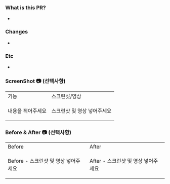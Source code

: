 ### What is this PR?
-

### Changes
-

### Etc 
-

### ScreenShot 📷 (선택사항)

<table>
<tr>
<td>기능</td>
<td>스크린샷/영상</td>
</tr>

<tr>
<td>내용을 적어주세요</td>
<td>

스크린샷 및 영상 넣어주세요

</td>
</tr>

</table>

### Before & After 📷 (선택사항)

<table>
<tr>
<td>Before</td>
<td>After</td>
</tr>

<tr>
<td>

Before - 스크린샷 및 영상 넣어주세요

</td>
<td>

After - 스크린샷 및 영상 넣어주세요

</td>
</tr>

</table>